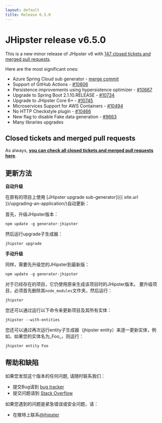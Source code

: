 ```yaml
---
layout: default
title: Release 6.5.0
---
```


JHipster release v6.5.0
==================

This is a new minor release of JHipster v6 with [147 closed tickets and merged pull requests](https://github.com/jhipster/generator-jhipster/issues?q=milestone%3A6.5.0+is%3Aclosed).

Here are the most significant ones:

- Azure Spring Cloud sub generator - [merge commit](https://github.com/jhipster/generator-jhipster/commit/d40cf08ab79c0c4d005550551380ea446a1e4c6e)
- Support of GitHub Actions - [#10606](https://github.com/jhipster/generator-jhipster/pull/10606)
- Persistence improvements using hypersistence optimizer - [#10667](https://github.com/jhipster/generator-jhipster/pull/10667)
- Upgrade to Spring Boot 2.1.10.RELEASE - [#10734](https://github.com/jhipster/generator-jhipster/pull/10734)
- Upgrade to JHipster Core 6+ - [#10745](https://github.com/jhipster/generator-jhipster/pull/10745)
- Microservices Support for AWS Containers - [#10494](https://github.com/jhipster/generator-jhipster/pull/10494)
- No HTTP Checkstyle plugin - [#10466](https://github.com/jhipster/generator-jhipster/pull/10466)
- New flag to disable Fake data generation - [#9663](https://github.com/jhipster/generator-jhipster/pull/9663)
- Many libraries upgrades

Closed tickets and merged pull requests
------------
As always, __[you can check all closed tickets and merged pull requests here](https://github.com/jhipster/generator-jhipster/issues?q=milestone%3A6.5.0+is%3Aclosed)__.

更新方法
------------

**自动升级**

在原有的项目上使用 [JHipster upgrade sub-generator]({{ site.url }}/upgrading-an-application/)自动更新：

首先，升级JHipster版本：

```
npm update -g generator-jhipster
```

然后运行upgrade子生成器：

```
jhipster upgrade
```

**手动升级**

同样，需要先升级您的JHipster到最新版：

```
npm update -g generator-jhipster
```

对于已经存在的项目，它仍使用原来生成该项目时的JHipster版本。
要升级项目，必须首先删除其`node_modules`文件夹，然后运行：

```
jhipster
```

您还可以通过运行以下命令来更新项目及其所有实体：

```
jhipster --with-entities
```

您还可以通过再次运行entity子生成器（jhipster entity）来逐一更新实体，例如，如果您的实体名为_Foo_，则运行：

```
jhipster entity Foo
```

帮助和缺陷
--------------

如果您发现这个版本的任何问题, 请随时联系我们：

- 提交Bug请到 [bug tracker](https://github.com/jhipster/generator-jhipster/issues?state=open)
- 提交问题请到 [Stack Overflow](http://stackoverflow.com/tags/jhipster/info)

如果您遇到的问题是紧急错误或安全问题，请：

- 在推特上联系[@jhipster](https://twitter.com/jhipster)
